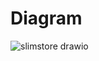 # Diagram
![slimstore drawio](https://github.com/user-attachments/assets/b05d7e0a-af0b-4b7b-9237-2dee96c15542)
